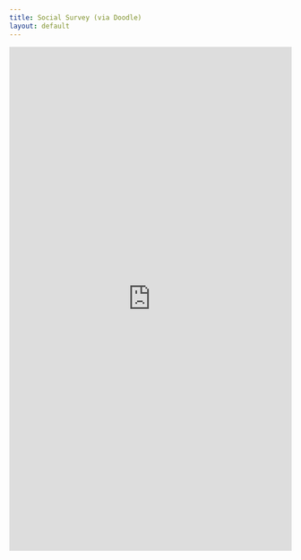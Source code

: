 ```yaml
---
title: Social Survey (via Doodle)
layout: default
---
```


<iframe src="https://doodle.com/poll/vanfpihuc42cpqdy" width="100%" height="900" frameborder="0" allowfullscreen="allowfullscreen"></iframe>

